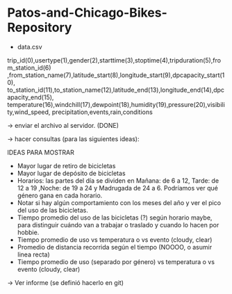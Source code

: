 # Patos-and-Chicago-Bikes-Repository

- data.csv

trip_id(0),usertype(1),gender(2),starttime(3),stoptime(4),tripduration(5),from_station_id(6)
,from_station_name(7),latitude_start(8),longitude_start(9),dpcapacity_start(10),
to_station_id(11),to_station_name(12),latitude_end(13),longitude_end(14),dpcapacity_end(15),
temperature(16),windchill(17),dewpoint(18),humidity(19),pressure(20),visibility,wind_speed,
precipitation,events,rain,conditions




-> enviar el archivo al servidor. (DONE)


-> hacer consultas (para las siguientes ideas):

IDEAS PARA MOSTRAR
- Mayor lugar de retiro de bicicletas
- Mayor lugar de depósito de bicicletas
- Horarios: las partes del día se dividen en Mañana: de 6 a 12, Tarde: de 12 a 19
 ,Noche: de 19 a 24 y Madrugada de 24 a 6. Podríamos ver qué género gana en cada horario.
- Notar si hay algún comportamiento con los meses del año y
 ver el pico del uso de las bicicletas.
- Tiempo promedio del uso de las bicicletas (?) 
según horario maybe, para distinguir cuándo van a trabajar o traslado y cuando lo hacen por hobbie.
- Tiempo promedio de uso vs temperatura o vs evento (cloudy, clear)
- Promedio de distancia recorrida según el tiempo (NOOOO, o asumir linea recta)
- Tiempo promedio de uso (separado por género) vs temperatura o vs evento (cloudy, clear)

 

-> Ver informe (se definió hacerlo en git)